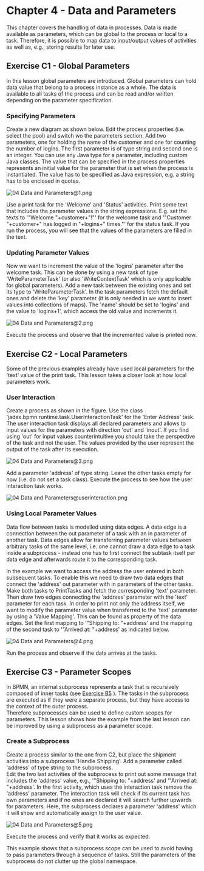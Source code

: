 Chapter 4 - Data and Parameters
============================================

This chapter covers the handling of data in processes. Data is made available as parameters, which can be global to the process or local to a task. Therefore, it is possible to map data to input/output values of activities as well as, e.g., storing results for later use.

Exercise C1 - Global Parameters
--------------------------------------------

In this lesson global parameters are introduced. Global parameters can hold data value that belong to a process instance as a whole. The data is available to all tasks of the process and can be read and/or written depending on the parameter specification.

### Specifying Parameters

Create a new diagram as shown below. Edit the process properties (i.e. select the pool) and switch wo the parameters section. Add two parameters, one for holding the name of the customer and one for counting the number of logins. The first parameter is of type string and second one is an integer. You can use any Java type for a parameter, including custom Java classes. The value that can be specified in the process properties represents an initial value for the parameter that is set when the process is instantiated. The value has to be specified as Java expression, e.g. a string has to be enclosed in quotes.

![04 Data and Parameters@1.png](../04%20Data%20and%20Parameters/04%20Data%20and%20Parameters-1.png)

Use a print task for the 'Welcome' and 'Status' activities. Print some text that includes the parameter values in the string expressions. E.g. set the texts to '"Welcome "+customer+"!"' for the welcome task and '"Customer "+customer+" has logged in "+logins+" times."' for the status task. If you run the process, you will see that the values of the parameters are filled in the text.

### Updating Parameter Values

Now we want to increment the value of the 'logins' parameter after the welcome task. This can be done by using a new task of type 'WriteParameterTask' (or also 'WriteContextTask' which is only applicable for global parameters). Add a new task between the existing ones and set its type to 'WriteParameterTask'. In the task parameters fetch the default ones and delete the 'key' parameter (it is only needed in we want to insert values into collections of maps). The 'name' should be set to 'logins' and the value to 'logins+1', which access the old value and increments it.

![04 Data and Parameters@2.png](../04%20Data%20and%20Parameters/04%20Data%20and%20Parameters-2.png)

Execute the process and observe that the incremented value is printed now.

Exercise C2 - Local Parameters
-------------------------------------------

Some of the previous examples already have used local parameters for the 'text' value of the print task. This lesson takes a closer look at how local parameters work.

### User Interaction

Create a process as shown in the figure. Use the class 'jadex.bpmn.runtime.task.UserInteractionTask' for the 'Enter Address' task. The user interaction task displays all declared parameters and allows to input values for the parameters with direction 'out' and 'inout'. If you find using 'out' for input values counterintuitive you should take the perspective of the task and not the user. The values provided by the user represent the output of the task after its execution.

![04 Data and Parameters@3.png](../04%20Data%20and%20Parameters/04%20Data%20and%20Parameters-3.png)



Add a parameter 'address' of type string. Leave the other tasks empty for now (i.e. do not set a task class). Execute the process to see how the user interaction task works.

![04 Data and Parameters@userinteraction.png](../04%20Data%20and%20Parameters/04%20Data%20and%20Parameters-userinteraction.png)

### Using Local Parameter Values

Data flow between tasks is modelled using data edges. A data edge is a connection between the out parameter of a task with an in parameter of another task. Data edges allow for transferring parameter values between arbitrary tasks of the same level, i.e. one cannot draw a data edge to a task inside a subprocess - instead one has to first connect the subtask itself per data edge and afterwards route it to the corresponding task. 

In the example we want to access the address the user entered in both subsequent tasks. To enable this we need to draw two data edges that connect the 'address' out parameter with in parameters of the other tasks. Make both tasks to PrintTasks and fetch the corresponding 'text' parameter. Then draw two edges connecting the 'address' parameter with the 'text' parameter for each task. In order to print not only the address itself, we want to modify the parameter value when transferred to the 'text' parameter by using a 'Value Mapping'. This can be found as property of the data edges. Set the first mapping to '"Shipping to: "+address' and the mapping of the second task to '"Arrived at: "+address' as indicated below.

![04 Data and Parameters@4.png](../04%20Data%20and%20Parameters/04%20Data%20and%20Parameters-4.png)

Run the process and observe if the data arrives at the tasks.

Exercise C3 - Parameter Scopes
-------------------------------------------

In BPMN, an internal subprocess represents a task that is recursively composed of inner tasks (see [Exercise B5](../03%20Basic%20Processes#exercise-b5-subprocesses) ). 
The tasks in the subprocess are executed as if they were a separate process, but they have access to the context of the outer process.  
Therefore subprocesses can be used to define custom scopes for parameters. This lesson shows how the example from the last lesson can be improved by using a subprocess as a parameter scope.

### Create a Subprocess

Create a process similar to the one from C2, but place the shipment activities into a subprocess 'Handle Shipping'. Add a parameter called 'address' of type string to the subprocess.  
Edit the two last activities of the subprocess to print out some message that includes the 'address' value, e.g., '"Shipping to: "+address' and '"Arrived at: "+address'.
In the first activity, which uses the interaction task remove the 'address' parameter. 
The interaction task will check if its current task has own parameters and if no ones are declared it will search further upwards for parameters.
Here, the subprocess declares a parameter 'address' which it will show and automatically assign to the user value.

![04 Data and Parameters@5.png](../04%20Data%20and%20Parameters/04%20Data%20and%20Parameters-5.png)

Execute the process and verify that it works as expected.

This example shows that a subprocess scope can be used to avoid having to pass parameters through a sequence of tasks. Still the parameters of the subprocess do not clutter up the global namespace.
